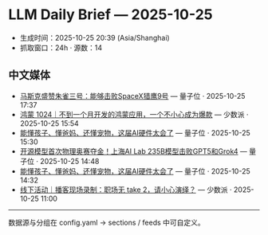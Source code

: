 # LLM Daily Brief — 2025-10-25

- 生成时间：2025-10-25 20:39 (Asia/Shanghai)
- 抓取窗口：24h · 源数：14


## 中文媒体

- [马斯克盛赞朱雀三号：能够击败SpaceX猎鹰9号](https://www.qbitai.com/2025/10/345823.html) — 量子位 · 2025-10-25 17:37
- [鸿蒙 1024｜不到一个月开发的鸿蒙应用，一个不小心成为爆款](https://sspai.com/post/103199) — 少数派 · 2025-10-25 15:54
- [能懂孩子、懂爸妈、还懂宠物，这届AI硬件太会了](https://www.qbitai.com/2025/10/345768.html) — 量子位 · 2025-10-25 15:30
- [开源模型首次物理奥赛夺金！上海AI Lab 235B模型击败GPT5和Grok4](https://www.qbitai.com/2025/10/345745.html) — 量子位 · 2025-10-25 14:48
- [能懂孩子、懂爸妈、还懂宠物，这届AI硬件太会了](https://www.qbitai.com/2025/10/345698.html) — 量子位 · 2025-10-25 14:32
- [线下活动｜播客现场录制：职场无 take 2，请小心演绎？](https://sspai.com/post/103327) — 少数派 · 2025-10-25 11:00

---
数据源与分组在 config.yaml → sections / feeds 中可自定义。